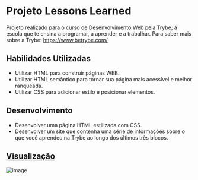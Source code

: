 # Projeto Lessons Learned

Projeto realizado para o curso de Desenvolvimento Web pela Trybe, a escola que te ensina a programar, a aprender e a trabalhar. Para saber mais sobre a Trybe: https://www.betrybe.com/


## Habilidades Utilizadas

- Utilizar HTML para construir páginas WEB.
- Utilizar HTML semântico para tornar sua página mais acessível e melhor ranqueada.
- Utilizar CSS para adicionar estilo e posicionar elementos.


## Desenvolvimento

- Desenvolver uma página HTML estilizada com CSS.
- Desenvolver um site que contenha uma série de informações sobre o que você aprendeu na Trybe ao longo dos últimos três blocos. 

## [Visualização](https://tiemifaustino.github.io/lessons-learned/)
![image](https://user-images.githubusercontent.com/94492003/179976779-b0fec7c3-144c-4140-ab37-4fe7d9ce88a1.png)


